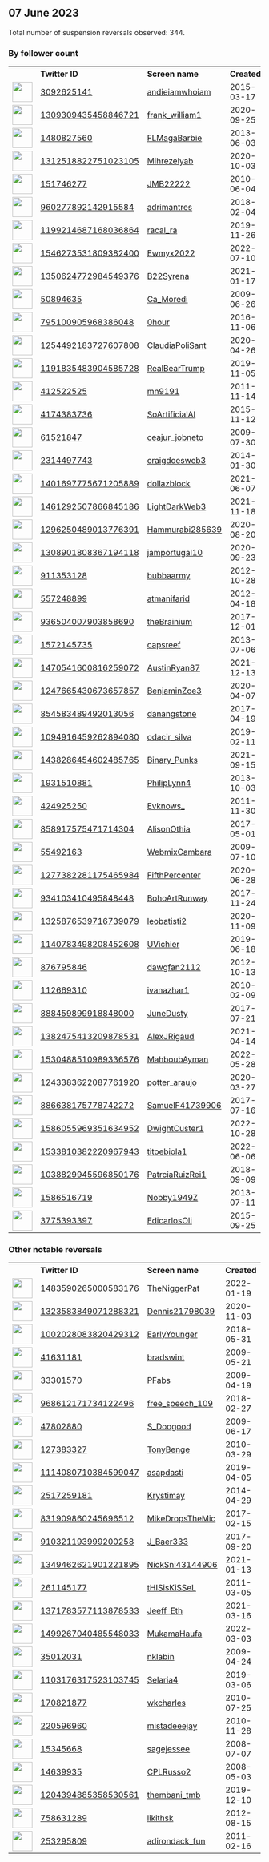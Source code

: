 
## 07 June 2023
Total number of suspension reversals observed: 344.

### By follower count
<table><tr><th></th><th align="left">Twitter ID</th><th align="left">Screen name</th>
<th align="left">Created</th><th align="left">Status</th><th align="left">Suspended</th><th align="left">Followers</th>
<tr><td><a href="https://pbs.twimg.com/profile_images/1669563526342492164/NrH95QjG_normal.jpg"><img src="https://pbs.twimg.com/profile_images/1669563526342492164/NrH95QjG_normal.jpg" width="40px" height="40px" align="center"/></a></td><td><a href="https://twitter.com/intent/user?user_id=3092625141">3092625141</a></td><td><a href="https://twitter.com/andieiamwhoiam">andieiamwhoiam</a></td><td>2015-03-17</td><td align="center"></td><td></td><td>28378</td></tr>
<tr><td><a href="https://pbs.twimg.com/profile_images/1581485499285471232/lJlhtBHv_normal.jpg"><img src="https://pbs.twimg.com/profile_images/1581485499285471232/lJlhtBHv_normal.jpg" width="40px" height="40px" align="center"/></a></td><td><a href="https://twitter.com/intent/user?user_id=1309309435458846721">1309309435458846721</a></td><td><a href="https://twitter.com/frank_william1">frank_william1</a></td><td>2020-09-25</td><td align="center"></td><td>2023-03-04</td><td>23016</td></tr>
<tr><td><a href="https://pbs.twimg.com/profile_images/1666339820375769089/3tMLOmSw_normal.jpg"><img src="https://pbs.twimg.com/profile_images/1666339820375769089/3tMLOmSw_normal.jpg" width="40px" height="40px" align="center"/></a></td><td><a href="https://twitter.com/intent/user?user_id=1480827560">1480827560</a></td><td><a href="https://twitter.com/FLMagaBarbie">FLMagaBarbie</a></td><td>2013-06-03</td><td align="center"></td><td>2023-04-22</td><td>22677</td></tr>
<tr><td><a href="https://pbs.twimg.com/profile_images/1666206983295229961/Iqk5PCDo_normal.jpg"><img src="https://pbs.twimg.com/profile_images/1666206983295229961/Iqk5PCDo_normal.jpg" width="40px" height="40px" align="center"/></a></td><td><a href="https://twitter.com/intent/user?user_id=1312518822751023105">1312518822751023105</a></td><td><a href="https://twitter.com/Mihrezelyab">Mihrezelyab</a></td><td>2020-10-03</td><td align="center"></td><td></td><td>19932</td></tr>
<tr><td><a href="https://pbs.twimg.com/profile_images/1550271652348526592/Zup1fdKK_normal.jpg"><img src="https://pbs.twimg.com/profile_images/1550271652348526592/Zup1fdKK_normal.jpg" width="40px" height="40px" align="center"/></a></td><td><a href="https://twitter.com/intent/user?user_id=151746277">151746277</a></td><td><a href="https://twitter.com/JMB22222">JMB22222</a></td><td>2010-06-04</td><td align="center"></td><td>2022-10-21</td><td>18138</td></tr>
<tr><td><a href="https://pbs.twimg.com/profile_images/1666529333916192772/AKubbsq0_normal.jpg"><img src="https://pbs.twimg.com/profile_images/1666529333916192772/AKubbsq0_normal.jpg" width="40px" height="40px" align="center"/></a></td><td><a href="https://twitter.com/intent/user?user_id=960277892142915584">960277892142915584</a></td><td><a href="https://twitter.com/adrimantres">adrimantres</a></td><td>2018-02-04</td><td align="center"></td><td>2023-03-04</td><td>15835</td></tr>
<tr><td><a href="https://pbs.twimg.com/profile_images/1590147034883174401/ii6qzvgt_normal.jpg"><img src="https://pbs.twimg.com/profile_images/1590147034883174401/ii6qzvgt_normal.jpg" width="40px" height="40px" align="center"/></a></td><td><a href="https://twitter.com/intent/user?user_id=1199214687168036864">1199214687168036864</a></td><td><a href="https://twitter.com/racal_ra">racal_ra</a></td><td>2019-11-26</td><td align="center">🚫</td><td>2023-04-30</td><td>14069</td></tr>
<tr><td><a href="https://pbs.twimg.com/profile_images/1623987547100643329/jo4S_dtJ_normal.jpg"><img src="https://pbs.twimg.com/profile_images/1623987547100643329/jo4S_dtJ_normal.jpg" width="40px" height="40px" align="center"/></a></td><td><a href="https://twitter.com/intent/user?user_id=1546273531809382400">1546273531809382400</a></td><td><a href="https://twitter.com/Ewmyx2022">Ewmyx2022</a></td><td>2022-07-10</td><td align="center"></td><td>2023-03-15</td><td>13918</td></tr>
<tr><td><a href="https://pbs.twimg.com/profile_images/1647785693597388803/jfzZUUQc_normal.jpg"><img src="https://pbs.twimg.com/profile_images/1647785693597388803/jfzZUUQc_normal.jpg" width="40px" height="40px" align="center"/></a></td><td><a href="https://twitter.com/intent/user?user_id=1350624772984549376">1350624772984549376</a></td><td><a href="https://twitter.com/B22Syrena">B22Syrena</a></td><td>2021-01-17</td><td align="center"></td><td></td><td>10366</td></tr>
<tr><td><a href="https://pbs.twimg.com/profile_images/1575635361912561665/RpKEvcEU_normal.jpg"><img src="https://pbs.twimg.com/profile_images/1575635361912561665/RpKEvcEU_normal.jpg" width="40px" height="40px" align="center"/></a></td><td><a href="https://twitter.com/intent/user?user_id=50894635">50894635</a></td><td><a href="https://twitter.com/Ca_Moredi">Ca_Moredi</a></td><td>2009-06-26</td><td align="center"></td><td>2022-10-17</td><td>9657</td></tr>
<tr><td><a href="https://pbs.twimg.com/profile_images/1673836798965841923/PY1QfOQo_normal.jpg"><img src="https://pbs.twimg.com/profile_images/1673836798965841923/PY1QfOQo_normal.jpg" width="40px" height="40px" align="center"/></a></td><td><a href="https://twitter.com/intent/user?user_id=795100905968386048">795100905968386048</a></td><td><a href="https://twitter.com/0hour">0hour</a></td><td>2016-11-06</td><td align="center"></td><td></td><td>9295</td></tr>
<tr><td><a href="https://pbs.twimg.com/profile_images/1618709101374050306/ac3aTwCC_normal.jpg"><img src="https://pbs.twimg.com/profile_images/1618709101374050306/ac3aTwCC_normal.jpg" width="40px" height="40px" align="center"/></a></td><td><a href="https://twitter.com/intent/user?user_id=1254492183727607808">1254492183727607808</a></td><td><a href="https://twitter.com/ClaudiaPoliSant">ClaudiaPoliSant</a></td><td>2020-04-26</td><td align="center"></td><td>2022-11-08</td><td>8624</td></tr>
<tr><td><a href="https://pbs.twimg.com/profile_images/1272595260435243010/jDSD8FJ__normal.jpg"><img src="https://pbs.twimg.com/profile_images/1272595260435243010/jDSD8FJ__normal.jpg" width="40px" height="40px" align="center"/></a></td><td><a href="https://twitter.com/intent/user?user_id=1191835483904585728">1191835483904585728</a></td><td><a href="https://twitter.com/RealBearTrump">RealBearTrump</a></td><td>2019-11-05</td><td align="center"></td><td></td><td>7333</td></tr>
<tr><td><a href="https://pbs.twimg.com/profile_images/1502337617957957645/NN23FNma_normal.jpg"><img src="https://pbs.twimg.com/profile_images/1502337617957957645/NN23FNma_normal.jpg" width="40px" height="40px" align="center"/></a></td><td><a href="https://twitter.com/intent/user?user_id=412522525">412522525</a></td><td><a href="https://twitter.com/mn9191">mn9191</a></td><td>2011-11-14</td><td align="center"></td><td>2023-05-25</td><td>7258</td></tr>
<tr><td><a href="https://pbs.twimg.com/profile_images/1659958968465104897/2OCDHqIL_normal.jpg"><img src="https://pbs.twimg.com/profile_images/1659958968465104897/2OCDHqIL_normal.jpg" width="40px" height="40px" align="center"/></a></td><td><a href="https://twitter.com/intent/user?user_id=4174383736">4174383736</a></td><td><a href="https://twitter.com/SoArtificialAI">SoArtificialAI</a></td><td>2015-11-12</td><td align="center"></td><td>2023-03-29</td><td>7170</td></tr>
<tr><td><a href="https://pbs.twimg.com/profile_images/1639849875817873410/asRZUDoO_normal.jpg"><img src="https://pbs.twimg.com/profile_images/1639849875817873410/asRZUDoO_normal.jpg" width="40px" height="40px" align="center"/></a></td><td><a href="https://twitter.com/intent/user?user_id=61521847">61521847</a></td><td><a href="https://twitter.com/ceajur_jobneto">ceajur_jobneto</a></td><td>2009-07-30</td><td align="center"></td><td></td><td>6995</td></tr>
<tr><td><a href="https://pbs.twimg.com/profile_images/1669768503618928657/pUJWE058_normal.jpg"><img src="https://pbs.twimg.com/profile_images/1669768503618928657/pUJWE058_normal.jpg" width="40px" height="40px" align="center"/></a></td><td><a href="https://twitter.com/intent/user?user_id=2314497743">2314497743</a></td><td><a href="https://twitter.com/craigdoesweb3">craigdoesweb3</a></td><td>2014-01-30</td><td align="center"></td><td>2023-06-01</td><td>6989</td></tr>
<tr><td><a href="https://pbs.twimg.com/profile_images/1671709081986297856/od6yia02_normal.png"><img src="https://pbs.twimg.com/profile_images/1671709081986297856/od6yia02_normal.png" width="40px" height="40px" align="center"/></a></td><td><a href="https://twitter.com/intent/user?user_id=1401697775671205889">1401697775671205889</a></td><td><a href="https://twitter.com/dollazblock">dollazblock</a></td><td>2021-06-07</td><td align="center"></td><td>2023-06-01</td><td>5879</td></tr>
<tr><td><a href="https://pbs.twimg.com/profile_images/1575129345567428612/Ejgeg_y5_normal.jpg"><img src="https://pbs.twimg.com/profile_images/1575129345567428612/Ejgeg_y5_normal.jpg" width="40px" height="40px" align="center"/></a></td><td><a href="https://twitter.com/intent/user?user_id=1461292507866845186">1461292507866845186</a></td><td><a href="https://twitter.com/LightDarkWeb3">LightDarkWeb3</a></td><td>2021-11-18</td><td align="center"></td><td>2023-06-01</td><td>5765</td></tr>
<tr><td><a href="https://pbs.twimg.com/profile_images/1523613642876325888/TcbH7tCz_normal.jpg"><img src="https://pbs.twimg.com/profile_images/1523613642876325888/TcbH7tCz_normal.jpg" width="40px" height="40px" align="center"/></a></td><td><a href="https://twitter.com/intent/user?user_id=1296250489013776391">1296250489013776391</a></td><td><a href="https://twitter.com/Hammurabi285639">Hammurabi285639</a></td><td>2020-08-20</td><td align="center"></td><td></td><td>5544</td></tr>
<tr><td><a href="https://pbs.twimg.com/profile_images/1467675293473255425/0WAv_gj9_normal.jpg"><img src="https://pbs.twimg.com/profile_images/1467675293473255425/0WAv_gj9_normal.jpg" width="40px" height="40px" align="center"/></a></td><td><a href="https://twitter.com/intent/user?user_id=1308901808367194118">1308901808367194118</a></td><td><a href="https://twitter.com/jamportugal10">jamportugal10</a></td><td>2020-09-23</td><td align="center"></td><td></td><td>5377</td></tr>
<tr><td><a href="https://pbs.twimg.com/profile_images/1220511851756302336/ysvBDFpo_normal.jpg"><img src="https://pbs.twimg.com/profile_images/1220511851756302336/ysvBDFpo_normal.jpg" width="40px" height="40px" align="center"/></a></td><td><a href="https://twitter.com/intent/user?user_id=911353128">911353128</a></td><td><a href="https://twitter.com/bubbaarmy">bubbaarmy</a></td><td>2012-10-28</td><td align="center"></td><td></td><td>5374</td></tr>
<tr><td><a href="https://pbs.twimg.com/profile_images/610456299046891520/-jQnpRYy_normal.jpg"><img src="https://pbs.twimg.com/profile_images/610456299046891520/-jQnpRYy_normal.jpg" width="40px" height="40px" align="center"/></a></td><td><a href="https://twitter.com/intent/user?user_id=557248899">557248899</a></td><td><a href="https://twitter.com/atmanifarid">atmanifarid</a></td><td>2012-04-18</td><td align="center"></td><td>2023-05-29</td><td>5137</td></tr>
<tr><td><a href="https://pbs.twimg.com/profile_images/1667617941846646786/VdzNk2R8_normal.jpg"><img src="https://pbs.twimg.com/profile_images/1667617941846646786/VdzNk2R8_normal.jpg" width="40px" height="40px" align="center"/></a></td><td><a href="https://twitter.com/intent/user?user_id=936504007903858690">936504007903858690</a></td><td><a href="https://twitter.com/theBrainium">theBrainium</a></td><td>2017-12-01</td><td align="center"></td><td>2023-06-01</td><td>5094</td></tr>
<tr><td><a href="https://pbs.twimg.com/profile_images/1018274420530532352/HClD1g89_normal.jpg"><img src="https://pbs.twimg.com/profile_images/1018274420530532352/HClD1g89_normal.jpg" width="40px" height="40px" align="center"/></a></td><td><a href="https://twitter.com/intent/user?user_id=1572145735">1572145735</a></td><td><a href="https://twitter.com/capsreef">capsreef</a></td><td>2013-07-06</td><td align="center"></td><td></td><td>4940</td></tr>
<tr><td><a href="https://pbs.twimg.com/profile_images/1616704431302615040/guX8yu1k_normal.png"><img src="https://pbs.twimg.com/profile_images/1616704431302615040/guX8yu1k_normal.png" width="40px" height="40px" align="center"/></a></td><td><a href="https://twitter.com/intent/user?user_id=1470541600816259072">1470541600816259072</a></td><td><a href="https://twitter.com/AustinRyan87">AustinRyan87</a></td><td>2021-12-13</td><td align="center"></td><td>2023-06-01</td><td>4536</td></tr>
<tr><td><a href="https://pbs.twimg.com/profile_images/1650293064500498440/9pkyxhhM_normal.jpg"><img src="https://pbs.twimg.com/profile_images/1650293064500498440/9pkyxhhM_normal.jpg" width="40px" height="40px" align="center"/></a></td><td><a href="https://twitter.com/intent/user?user_id=1247665430673657857">1247665430673657857</a></td><td><a href="https://twitter.com/BenjaminZoe3">BenjaminZoe3</a></td><td>2020-04-07</td><td align="center"></td><td>2023-06-02</td><td>4272</td></tr>
<tr><td><a href="https://pbs.twimg.com/profile_images/1586223545750675456/UqkfPQim_normal.jpg"><img src="https://pbs.twimg.com/profile_images/1586223545750675456/UqkfPQim_normal.jpg" width="40px" height="40px" align="center"/></a></td><td><a href="https://twitter.com/intent/user?user_id=854583489492013056">854583489492013056</a></td><td><a href="https://twitter.com/danangstone">danangstone</a></td><td>2017-04-19</td><td align="center"></td><td>2023-05-11</td><td>4165</td></tr>
<tr><td><a href="https://pbs.twimg.com/profile_images/1496468357394145281/8FLBKHdc_normal.jpg"><img src="https://pbs.twimg.com/profile_images/1496468357394145281/8FLBKHdc_normal.jpg" width="40px" height="40px" align="center"/></a></td><td><a href="https://twitter.com/intent/user?user_id=1094916459262894080">1094916459262894080</a></td><td><a href="https://twitter.com/odacir_silva">odacir_silva</a></td><td>2019-02-11</td><td align="center"></td><td>2022-11-08</td><td>4065</td></tr>
<tr><td><a href="https://pbs.twimg.com/profile_images/1438289035810770946/2oDzcMQo_normal.jpg"><img src="https://pbs.twimg.com/profile_images/1438289035810770946/2oDzcMQo_normal.jpg" width="40px" height="40px" align="center"/></a></td><td><a href="https://twitter.com/intent/user?user_id=1438286454602485765">1438286454602485765</a></td><td><a href="https://twitter.com/Binary_Punks">Binary_Punks</a></td><td>2021-09-15</td><td align="center"></td><td>2023-01-16</td><td>3857</td></tr>
<tr><td><a href="https://pbs.twimg.com/profile_images/1667591577701687296/nfzhgR6Y_normal.jpg"><img src="https://pbs.twimg.com/profile_images/1667591577701687296/nfzhgR6Y_normal.jpg" width="40px" height="40px" align="center"/></a></td><td><a href="https://twitter.com/intent/user?user_id=1931510881">1931510881</a></td><td><a href="https://twitter.com/PhilipLynn4">PhilipLynn4</a></td><td>2013-10-03</td><td align="center"></td><td>2022-08-19</td><td>3830</td></tr>
<tr><td><a href="https://pbs.twimg.com/profile_images/1670292205200605185/DOmWCxVH_normal.jpg"><img src="https://pbs.twimg.com/profile_images/1670292205200605185/DOmWCxVH_normal.jpg" width="40px" height="40px" align="center"/></a></td><td><a href="https://twitter.com/intent/user?user_id=424925250">424925250</a></td><td><a href="https://twitter.com/Evknows_">Evknows_</a></td><td>2011-11-30</td><td align="center"></td><td>2023-06-01</td><td>3825</td></tr>
<tr><td><a href="https://pbs.twimg.com/profile_images/1644150850431119362/iJqVFFeu_normal.jpg"><img src="https://pbs.twimg.com/profile_images/1644150850431119362/iJqVFFeu_normal.jpg" width="40px" height="40px" align="center"/></a></td><td><a href="https://twitter.com/intent/user?user_id=858917575471714304">858917575471714304</a></td><td><a href="https://twitter.com/AlisonOthia">AlisonOthia</a></td><td>2017-05-01</td><td align="center"></td><td>2022-05-26</td><td>3750</td></tr>
<tr><td><a href="https://pbs.twimg.com/profile_images/1381998914988036097/v8nyCZZE_normal.jpg"><img src="https://pbs.twimg.com/profile_images/1381998914988036097/v8nyCZZE_normal.jpg" width="40px" height="40px" align="center"/></a></td><td><a href="https://twitter.com/intent/user?user_id=55492163">55492163</a></td><td><a href="https://twitter.com/WebmixCambara">WebmixCambara</a></td><td>2009-07-10</td><td align="center"></td><td>2022-11-20</td><td>3598</td></tr>
<tr><td><a href="https://pbs.twimg.com/profile_images/1383252477273800707/UaxGFVpY_normal.jpg"><img src="https://pbs.twimg.com/profile_images/1383252477273800707/UaxGFVpY_normal.jpg" width="40px" height="40px" align="center"/></a></td><td><a href="https://twitter.com/intent/user?user_id=1277382281175465984">1277382281175465984</a></td><td><a href="https://twitter.com/FifthPercenter">FifthPercenter</a></td><td>2020-06-28</td><td align="center"></td><td>2022-11-30</td><td>3568</td></tr>
<tr><td><a href="https://pbs.twimg.com/profile_images/1662421439549677568/_85GbYit_normal.jpg"><img src="https://pbs.twimg.com/profile_images/1662421439549677568/_85GbYit_normal.jpg" width="40px" height="40px" align="center"/></a></td><td><a href="https://twitter.com/intent/user?user_id=934103410495848448">934103410495848448</a></td><td><a href="https://twitter.com/BohoArtRunway">BohoArtRunway</a></td><td>2017-11-24</td><td align="center"></td><td>2023-06-02</td><td>3542</td></tr>
<tr><td><a href="https://pbs.twimg.com/profile_images/1506992275645247492/3mUMhJTs_normal.jpg"><img src="https://pbs.twimg.com/profile_images/1506992275645247492/3mUMhJTs_normal.jpg" width="40px" height="40px" align="center"/></a></td><td><a href="https://twitter.com/intent/user?user_id=1325876539716739079">1325876539716739079</a></td><td><a href="https://twitter.com/leobatisti2">leobatisti2</a></td><td>2020-11-09</td><td align="center"></td><td></td><td>3478</td></tr>
<tr><td><a href="https://pbs.twimg.com/profile_images/1483412028182126595/5ZzY8CAK_normal.jpg"><img src="https://pbs.twimg.com/profile_images/1483412028182126595/5ZzY8CAK_normal.jpg" width="40px" height="40px" align="center"/></a></td><td><a href="https://twitter.com/intent/user?user_id=1140783498208452608">1140783498208452608</a></td><td><a href="https://twitter.com/UVichier">UVichier</a></td><td>2019-06-18</td><td align="center"></td><td>2022-09-21</td><td>3440</td></tr>
<tr><td><a href="https://pbs.twimg.com/profile_images/1154375414292340742/vfU3loKK_normal.jpg"><img src="https://pbs.twimg.com/profile_images/1154375414292340742/vfU3loKK_normal.jpg" width="40px" height="40px" align="center"/></a></td><td><a href="https://twitter.com/intent/user?user_id=876795846">876795846</a></td><td><a href="https://twitter.com/dawgfan2112">dawgfan2112</a></td><td>2012-10-13</td><td align="center"></td><td></td><td>3422</td></tr>
<tr><td><a href="https://pbs.twimg.com/profile_images/1651505234135642114/je6G99h-_normal.jpg"><img src="https://pbs.twimg.com/profile_images/1651505234135642114/je6G99h-_normal.jpg" width="40px" height="40px" align="center"/></a></td><td><a href="https://twitter.com/intent/user?user_id=112669310">112669310</a></td><td><a href="https://twitter.com/ivanazhar1">ivanazhar1</a></td><td>2010-02-09</td><td align="center"></td><td>2023-03-21</td><td>3419</td></tr>
<tr><td><a href="https://pbs.twimg.com/profile_images/890570126113878016/f3QQbH-Q_normal.jpg"><img src="https://pbs.twimg.com/profile_images/890570126113878016/f3QQbH-Q_normal.jpg" width="40px" height="40px" align="center"/></a></td><td><a href="https://twitter.com/intent/user?user_id=888459899918848000">888459899918848000</a></td><td><a href="https://twitter.com/JuneDusty">JuneDusty</a></td><td>2017-07-21</td><td align="center"></td><td>2022-08-22</td><td>3188</td></tr>
<tr><td><a href="https://pbs.twimg.com/profile_images/1484337333314809859/v5Sa7V-B_normal.jpg"><img src="https://pbs.twimg.com/profile_images/1484337333314809859/v5Sa7V-B_normal.jpg" width="40px" height="40px" align="center"/></a></td><td><a href="https://twitter.com/intent/user?user_id=1382475413209878531">1382475413209878531</a></td><td><a href="https://twitter.com/AlexJRigaud">AlexJRigaud</a></td><td>2021-04-14</td><td align="center"></td><td></td><td>3136</td></tr>
<tr><td><a href="https://pbs.twimg.com/profile_images/1638985214344024064/2nYLspW0_normal.jpg"><img src="https://pbs.twimg.com/profile_images/1638985214344024064/2nYLspW0_normal.jpg" width="40px" height="40px" align="center"/></a></td><td><a href="https://twitter.com/intent/user?user_id=1530488510989336576">1530488510989336576</a></td><td><a href="https://twitter.com/MahboubAyman">MahboubAyman</a></td><td>2022-05-28</td><td align="center"></td><td>2023-06-01</td><td>3074</td></tr>
<tr><td><a href="https://pbs.twimg.com/profile_images/1660425732223381506/z2GPBCCr_normal.jpg"><img src="https://pbs.twimg.com/profile_images/1660425732223381506/z2GPBCCr_normal.jpg" width="40px" height="40px" align="center"/></a></td><td><a href="https://twitter.com/intent/user?user_id=1243383622087761920">1243383622087761920</a></td><td><a href="https://twitter.com/potter_araujo">potter_araujo</a></td><td>2020-03-27</td><td align="center"></td><td>2022-10-14</td><td>2916</td></tr>
<tr><td><a href="https://pbs.twimg.com/profile_images/1070051508429967360/bigm2HIH_normal.jpg"><img src="https://pbs.twimg.com/profile_images/1070051508429967360/bigm2HIH_normal.jpg" width="40px" height="40px" align="center"/></a></td><td><a href="https://twitter.com/intent/user?user_id=886638175778742272">886638175778742272</a></td><td><a href="https://twitter.com/SamuelF41739906">SamuelF41739906</a></td><td>2017-07-16</td><td align="center"></td><td>2022-10-17</td><td>2741</td></tr>
<tr><td><a href="https://pbs.twimg.com/profile_images/1597685424905920521/Xwfm-EMQ_normal.jpg"><img src="https://pbs.twimg.com/profile_images/1597685424905920521/Xwfm-EMQ_normal.jpg" width="40px" height="40px" align="center"/></a></td><td><a href="https://twitter.com/intent/user?user_id=1586055969351634952">1586055969351634952</a></td><td><a href="https://twitter.com/DwightCuster1">DwightCuster1</a></td><td>2022-10-28</td><td align="center"></td><td>2023-06-06</td><td>2680</td></tr>
<tr><td><a href="https://pbs.twimg.com/profile_images/1664343647045689365/0eJsq3xP_normal.jpg"><img src="https://pbs.twimg.com/profile_images/1664343647045689365/0eJsq3xP_normal.jpg" width="40px" height="40px" align="center"/></a></td><td><a href="https://twitter.com/intent/user?user_id=1533810382220967943">1533810382220967943</a></td><td><a href="https://twitter.com/titoebiola1">titoebiola1</a></td><td>2022-06-06</td><td align="center"></td><td>2023-03-19</td><td>2659</td></tr>
<tr><td><a href="https://pbs.twimg.com/profile_images/1559971307311095809/1xBV1f8R_normal.png"><img src="https://pbs.twimg.com/profile_images/1559971307311095809/1xBV1f8R_normal.png" width="40px" height="40px" align="center"/></a></td><td><a href="https://twitter.com/intent/user?user_id=1038829945596850176">1038829945596850176</a></td><td><a href="https://twitter.com/PatrciaRuizRei1">PatrciaRuizRei1</a></td><td>2018-09-09</td><td align="center"></td><td>2022-12-10</td><td>2656</td></tr>
<tr><td><a href="https://pbs.twimg.com/profile_images/683294842626150400/q0qHvsoT_normal.jpg"><img src="https://pbs.twimg.com/profile_images/683294842626150400/q0qHvsoT_normal.jpg" width="40px" height="40px" align="center"/></a></td><td><a href="https://twitter.com/intent/user?user_id=1586516719">1586516719</a></td><td><a href="https://twitter.com/Nobby1949Z">Nobby1949Z</a></td><td>2013-07-11</td><td align="center"></td><td></td><td>2507</td></tr>
<tr><td><a href="https://pbs.twimg.com/profile_images/1559992449703059458/mhamtR_Z_normal.jpg"><img src="https://pbs.twimg.com/profile_images/1559992449703059458/mhamtR_Z_normal.jpg" width="40px" height="40px" align="center"/></a></td><td><a href="https://twitter.com/intent/user?user_id=3775393397">3775393397</a></td><td><a href="https://twitter.com/EdicarlosOli">EdicarlosOli</a></td><td>2015-09-25</td><td align="center"></td><td>2022-10-15</td><td>2426</td></tr>
</table>

### Other notable reversals
<table><tr><th></th><th align="left">Twitter ID</th><th align="left">Screen name</th>
<th align="left">Created</th><th align="left">Status</th><th align="left">Suspended</th><th align="left">Followers</th>
<tr><td><a href="https://pbs.twimg.com/profile_images/1484326148863524874/cx4488n__normal.jpg"><img src="https://pbs.twimg.com/profile_images/1484326148863524874/cx4488n__normal.jpg" width="40px" height="40px" align="center"/></a></td><td><a href="https://twitter.com/intent/user?user_id=1483590265000583176">1483590265000583176</a></td><td><a href="https://twitter.com/TheNiggerPat">TheNiggerPat</a></td><td>2022-01-19</td><td align="center"></td><td>2022-11-07</td><td>548</td></tr>
<tr><td><a href="https://pbs.twimg.com/profile_images/1668155251466149890/lcnfMiFI_normal.jpg"><img src="https://pbs.twimg.com/profile_images/1668155251466149890/lcnfMiFI_normal.jpg" width="40px" height="40px" align="center"/></a></td><td><a href="https://twitter.com/intent/user?user_id=1323583849071288321">1323583849071288321</a></td><td><a href="https://twitter.com/Dennis21798039">Dennis21798039</a></td><td>2020-11-03</td><td align="center"></td><td>2022-12-31</td><td>921</td></tr>
<tr><td><a href="https://pbs.twimg.com/profile_images/1337752286987214848/-PqtcgUS_normal.jpg"><img src="https://pbs.twimg.com/profile_images/1337752286987214848/-PqtcgUS_normal.jpg" width="40px" height="40px" align="center"/></a></td><td><a href="https://twitter.com/intent/user?user_id=1002028083820429312">1002028083820429312</a></td><td><a href="https://twitter.com/EarlyYounger">EarlyYounger</a></td><td>2018-05-31</td><td align="center"></td><td>2023-05-28</td><td>170</td></tr>
<tr><td><a href="https://pbs.twimg.com/profile_images/1103822726089883648/08vgvgeO_normal.png"><img src="https://pbs.twimg.com/profile_images/1103822726089883648/08vgvgeO_normal.png" width="40px" height="40px" align="center"/></a></td><td><a href="https://twitter.com/intent/user?user_id=41631181">41631181</a></td><td><a href="https://twitter.com/bradswint">bradswint</a></td><td>2009-05-21</td><td align="center">🔒</td><td>2023-03-30</td><td>20</td></tr>
<tr><td><a href="https://pbs.twimg.com/profile_images/1327303728806981634/xSbbAKcy_normal.jpg"><img src="https://pbs.twimg.com/profile_images/1327303728806981634/xSbbAKcy_normal.jpg" width="40px" height="40px" align="center"/></a></td><td><a href="https://twitter.com/intent/user?user_id=33301570">33301570</a></td><td><a href="https://twitter.com/PFabs">PFabs</a></td><td>2009-04-19</td><td align="center"></td><td>2023-05-28</td><td>41</td></tr>
<tr><td><a href="https://abs.twimg.com/sticky/default_profile_images/default_profile_normal.png"><img src="https://abs.twimg.com/sticky/default_profile_images/default_profile_normal.png" width="40px" height="40px" align="center"/></a></td><td><a href="https://twitter.com/intent/user?user_id=968612171734122496">968612171734122496</a></td><td><a href="https://twitter.com/free_speech_109">free_speech_109</a></td><td>2018-02-27</td><td align="center"></td><td>2023-05-28</td><td>38</td></tr>
<tr><td><a href="https://pbs.twimg.com/profile_images/1437846248560672779/iQjxrec0_normal.jpg"><img src="https://pbs.twimg.com/profile_images/1437846248560672779/iQjxrec0_normal.jpg" width="40px" height="40px" align="center"/></a></td><td><a href="https://twitter.com/intent/user?user_id=47802880">47802880</a></td><td><a href="https://twitter.com/S_Doogood">S_Doogood</a></td><td>2009-06-17</td><td align="center"></td><td>2022-12-11</td><td>474</td></tr>
<tr><td><a href="https://pbs.twimg.com/profile_images/430532192070930433/tOQvELd-_normal.jpeg"><img src="https://pbs.twimg.com/profile_images/430532192070930433/tOQvELd-_normal.jpeg" width="40px" height="40px" align="center"/></a></td><td><a href="https://twitter.com/intent/user?user_id=127383327">127383327</a></td><td><a href="https://twitter.com/TonyBenge">TonyBenge</a></td><td>2010-03-29</td><td align="center"></td><td>2023-06-02</td><td>1194</td></tr>
<tr><td><a href="https://pbs.twimg.com/profile_images/1617178766567940104/q36M0jH6_normal.jpg"><img src="https://pbs.twimg.com/profile_images/1617178766567940104/q36M0jH6_normal.jpg" width="40px" height="40px" align="center"/></a></td><td><a href="https://twitter.com/intent/user?user_id=1114080710384599047">1114080710384599047</a></td><td><a href="https://twitter.com/asapdasti">asapdasti</a></td><td>2019-04-05</td><td align="center">🔒</td><td>2023-05-29</td><td>3</td></tr>
<tr><td><a href="https://pbs.twimg.com/profile_images/1519710829268119556/eEFghSGN_normal.jpg"><img src="https://pbs.twimg.com/profile_images/1519710829268119556/eEFghSGN_normal.jpg" width="40px" height="40px" align="center"/></a></td><td><a href="https://twitter.com/intent/user?user_id=2517259181">2517259181</a></td><td><a href="https://twitter.com/Krystimay">Krystimay</a></td><td>2014-04-29</td><td align="center"></td><td>2023-05-29</td><td>3</td></tr>
<tr><td><a href="https://pbs.twimg.com/profile_images/1384798431022092290/qmU5opzO_normal.jpg"><img src="https://pbs.twimg.com/profile_images/1384798431022092290/qmU5opzO_normal.jpg" width="40px" height="40px" align="center"/></a></td><td><a href="https://twitter.com/intent/user?user_id=831909860245696512">831909860245696512</a></td><td><a href="https://twitter.com/MikeDropsTheMic">MikeDropsTheMic</a></td><td>2017-02-15</td><td align="center"></td><td>2023-06-03</td><td>41</td></tr>
<tr><td><a href="https://pbs.twimg.com/profile_images/1494150434381914118/FBWUOTOW_normal.jpg"><img src="https://pbs.twimg.com/profile_images/1494150434381914118/FBWUOTOW_normal.jpg" width="40px" height="40px" align="center"/></a></td><td><a href="https://twitter.com/intent/user?user_id=910321193999200258">910321193999200258</a></td><td><a href="https://twitter.com/J_Baer333">J_Baer333</a></td><td>2017-09-20</td><td align="center"></td><td>2023-01-08</td><td>6</td></tr>
<tr><td><a href="https://pbs.twimg.com/profile_images/1666679000465276929/Yoe6xPPp_normal.jpg"><img src="https://pbs.twimg.com/profile_images/1666679000465276929/Yoe6xPPp_normal.jpg" width="40px" height="40px" align="center"/></a></td><td><a href="https://twitter.com/intent/user?user_id=1349462621901221895">1349462621901221895</a></td><td><a href="https://twitter.com/NickSni43144906">NickSni43144906</a></td><td>2021-01-13</td><td align="center"></td><td>2023-06-01</td><td>1864</td></tr>
<tr><td><a href="https://pbs.twimg.com/profile_images/1574542250318745606/rEvx49Dz_normal.jpg"><img src="https://pbs.twimg.com/profile_images/1574542250318745606/rEvx49Dz_normal.jpg" width="40px" height="40px" align="center"/></a></td><td><a href="https://twitter.com/intent/user?user_id=261145177">261145177</a></td><td><a href="https://twitter.com/tHISisKiSSeL">tHISisKiSSeL</a></td><td>2011-03-05</td><td align="center"></td><td>2022-10-21</td><td>96</td></tr>
<tr><td><a href="https://pbs.twimg.com/profile_images/1629242563818360837/QvH4zn5A_normal.jpg"><img src="https://pbs.twimg.com/profile_images/1629242563818360837/QvH4zn5A_normal.jpg" width="40px" height="40px" align="center"/></a></td><td><a href="https://twitter.com/intent/user?user_id=1371783577113878533">1371783577113878533</a></td><td><a href="https://twitter.com/Jeeff_Eth">Jeeff_Eth</a></td><td>2021-03-16</td><td align="center"></td><td>2023-06-02</td><td>2191</td></tr>
<tr><td><a href="https://pbs.twimg.com/profile_images/1634205992085749760/xjQqPspw_normal.jpg"><img src="https://pbs.twimg.com/profile_images/1634205992085749760/xjQqPspw_normal.jpg" width="40px" height="40px" align="center"/></a></td><td><a href="https://twitter.com/intent/user?user_id=1499267040485548033">1499267040485548033</a></td><td><a href="https://twitter.com/MukamaHaufa">MukamaHaufa</a></td><td>2022-03-03</td><td align="center"></td><td>2023-05-29</td><td>635</td></tr>
<tr><td><a href="https://pbs.twimg.com/profile_images/1524831545948786710/BK-ZhyhY_normal.jpg"><img src="https://pbs.twimg.com/profile_images/1524831545948786710/BK-ZhyhY_normal.jpg" width="40px" height="40px" align="center"/></a></td><td><a href="https://twitter.com/intent/user?user_id=35012031">35012031</a></td><td><a href="https://twitter.com/nklabin">nklabin</a></td><td>2009-04-24</td><td align="center"></td><td>2022-12-18</td><td>241</td></tr>
<tr><td><a href="https://pbs.twimg.com/profile_images/1586223650595917825/1ZQsNob8_normal.jpg"><img src="https://pbs.twimg.com/profile_images/1586223650595917825/1ZQsNob8_normal.jpg" width="40px" height="40px" align="center"/></a></td><td><a href="https://twitter.com/intent/user?user_id=1103176317523103745">1103176317523103745</a></td><td><a href="https://twitter.com/Selaria4">Selaria4</a></td><td>2019-03-06</td><td align="center"></td><td>2023-05-27</td><td>134</td></tr>
<tr><td><a href="https://pbs.twimg.com/profile_images/2733004649/d3c52cead83802fb2d2fda548d510933_normal.jpeg"><img src="https://pbs.twimg.com/profile_images/2733004649/d3c52cead83802fb2d2fda548d510933_normal.jpeg" width="40px" height="40px" align="center"/></a></td><td><a href="https://twitter.com/intent/user?user_id=170821877">170821877</a></td><td><a href="https://twitter.com/wkcharles">wkcharles</a></td><td>2010-07-25</td><td align="center"></td><td>2023-03-23</td><td>91</td></tr>
<tr><td><a href="https://abs.twimg.com/sticky/default_profile_images/default_profile_normal.png"><img src="https://abs.twimg.com/sticky/default_profile_images/default_profile_normal.png" width="40px" height="40px" align="center"/></a></td><td><a href="https://twitter.com/intent/user?user_id=220596960">220596960</a></td><td><a href="https://twitter.com/mistadeeejay">mistadeeejay</a></td><td>2010-11-28</td><td align="center"></td><td>2023-03-30</td><td>110</td></tr>
<tr><td><a href="https://pbs.twimg.com/profile_images/564246732590944257/c-DL_10q_normal.jpeg"><img src="https://pbs.twimg.com/profile_images/564246732590944257/c-DL_10q_normal.jpeg" width="40px" height="40px" align="center"/></a></td><td><a href="https://twitter.com/intent/user?user_id=15345668">15345668</a></td><td><a href="https://twitter.com/sagejessee">sagejessee</a></td><td>2008-07-07</td><td align="center">🔒</td><td>2023-03-20</td><td>64</td></tr>
<tr><td><a href="https://pbs.twimg.com/profile_images/906272005829181440/-XJmUkwZ_normal.jpg"><img src="https://pbs.twimg.com/profile_images/906272005829181440/-XJmUkwZ_normal.jpg" width="40px" height="40px" align="center"/></a></td><td><a href="https://twitter.com/intent/user?user_id=14639935">14639935</a></td><td><a href="https://twitter.com/CPLRusso2">CPLRusso2</a></td><td>2008-05-03</td><td align="center"></td><td>2023-05-27</td><td>1396</td></tr>
<tr><td><a href="https://pbs.twimg.com/profile_images/1622626529799700480/NyP0KZTU_normal.jpg"><img src="https://pbs.twimg.com/profile_images/1622626529799700480/NyP0KZTU_normal.jpg" width="40px" height="40px" align="center"/></a></td><td><a href="https://twitter.com/intent/user?user_id=1204394885358530561">1204394885358530561</a></td><td><a href="https://twitter.com/thembani_tmb">thembani_tmb</a></td><td>2019-12-10</td><td align="center"></td><td>2023-05-30</td><td>1282</td></tr>
<tr><td><a href="https://pbs.twimg.com/profile_images/1667969558714494982/fRL_You4_normal.png"><img src="https://pbs.twimg.com/profile_images/1667969558714494982/fRL_You4_normal.png" width="40px" height="40px" align="center"/></a></td><td><a href="https://twitter.com/intent/user?user_id=758631289">758631289</a></td><td><a href="https://twitter.com/likithsk">likithsk</a></td><td>2012-08-15</td><td align="center">🚫</td><td>2023-05-24</td><td>15</td></tr>
<tr><td><a href="https://pbs.twimg.com/profile_images/1622459443144269824/JWm4Wjma_normal.jpg"><img src="https://pbs.twimg.com/profile_images/1622459443144269824/JWm4Wjma_normal.jpg" width="40px" height="40px" align="center"/></a></td><td><a href="https://twitter.com/intent/user?user_id=253295809">253295809</a></td><td><a href="https://twitter.com/adirondack_fun">adirondack_fun</a></td><td>2011-02-16</td><td align="center"></td><td>2023-06-01</td><td>130</td></tr>
</table>
